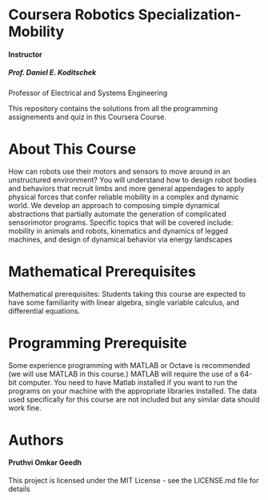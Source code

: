 <h1>Coursera Robotics Specialization- Mobility</h1>
<h4>Instructor</h4> 
<h5>Prof. Daniel E. Koditschek</h5>Professor of Electrical and Systems Engineering

This repository contains the solutions from all the programming assignements and quiz in this Coursera Course.

<h1>About This Course</h1>
How can robots use their motors and sensors to move around in an unstructured environment?  You will understand how to design robot bodies and behaviors that recruit limbs and more general appendages to apply physical forces that confer reliable mobility in a complex and dynamic world.  We develop an approach to composing simple dynamical abstractions that partially automate the generation of complicated sensorimotor programs.  Specific topics that will be covered include: mobility in animals and robots, kinematics and dynamics of legged machines, and design of dynamical behavior via energy landscapes

<h1>Mathematical Prerequisites</h1>
Mathematical prerequisites: Students taking this course are expected to have some familiarity with linear algebra, single variable calculus, and differential equations.

<h1>Programming Prerequisite</h1>
Some experience programming with MATLAB or Octave is recommended (we will use MATLAB in this course.) MATLAB will require the use of a 64-bit computer.
You need to have Matlab installed if you want to run the programs on your machine with the appropriate libraries installed. The data used specifically for this course are not included but any similar data should work fine.

<h1>Authors</h1>
<h4>Pruthvi Omkar Geedh</h4>
This project is licensed under the MIT License - see the LICENSE.md file for details
